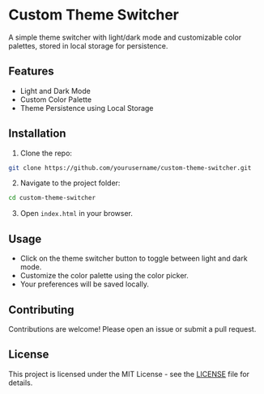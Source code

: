 # Custom Theme Switcher

A simple theme switcher with light/dark mode and customizable color palettes, stored in local storage for persistence.

## Features
- Light and Dark Mode
- Custom Color Palette
- Theme Persistence using Local Storage

## Installation
1. Clone the repo:
```bash
git clone https://github.com/yourusername/custom-theme-switcher.git
```
2. Navigate to the project folder:
```bash
cd custom-theme-switcher
```
3. Open `index.html` in your browser.

## Usage
- Click on the theme switcher button to toggle between light and dark mode.
- Customize the color palette using the color picker.
- Your preferences will be saved locally.

## Contributing
Contributions are welcome! Please open an issue or submit a pull request.

## License
This project is licensed under the MIT License - see the [LICENSE](LICENSE) file for details.
